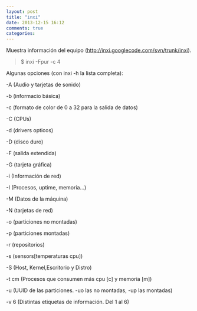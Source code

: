```yaml
---
layout: post
title: "inxi"
date: 2013-12-15 16:12
comments: true
categories: 
---
```

Muestra información del equipo (http://inxi.googlecode.com/svn/trunk/inxi).

>$ inxi -Fpur -c 4

Algunas opciones (con inxi -h la lista completa):

-A (Audio y tarjetas de sonido)

-b (informacio básica)

-c (formato de color de 0 a 32 para la salida de datos)

-C (CPUs)

-d (drivers opticos)

-D (disco duro)

-F (salida extendida)

-G (tarjeta gráfica)

-i (Información de red)

-I (Procesos, uptime, memoria...)

-M (Datos de la máquina)

-N (tarjetas de red)

-o (particiones no montadas)

-p (particiones montadas)

-r (repositorios)

-s (sensors[temperaturas cpu])

-S (Host, Kernel,Escritorio y Distro) 

-t cm (Procesos que consumen más cpu [c] y memoria [m])

-u (UUID de las particiones. -uo las no montadas, -up las montadas)

-v 6 (Distintas etiquetas de información. Del 1 al 6)

